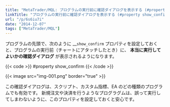 ```yaml
---
title: "MetaTrader/MQL: プログラムの実行前に確認ダイアログを表示する (#property show_confirm)"
linkTitle: "プログラムの実行前に確認ダイアログを表示する (#property show_confirm)"
url: "/p/6s6iu7i"
date: "2014-12-07"
tags: ["MetaTrader/MQL"]
---
```


プログラムの先頭で、次のように __`show_confirm` プロパティを設定しておくと、プログラムの実行前（チャートにアタッチしたとき）に、 __本当に実行してよいかの確認ダイアログ__ が表示されるようになります。

{{< code >}}
#property show_confirm
{{< /code >}}

{{< image src="img-001.png" border="true" >}}

この確認ダイアログは、スクリプト、カスタム指標、EA のどの種類のプログラムでも有効です。
新規注文や決済を行うようなプログラグムは、誤って実行してしまわないように、このプロパティを設定しておくと安心です。

